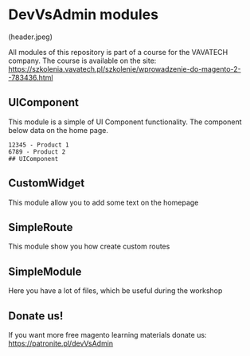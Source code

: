 # DevVsAdmin modules

(header.jpeg)

All modules of this repository is part of a course for the VAVATECH company. The course is available on the site: https://szkolenia.vavatech.pl/szkolenie/wprowadzenie-do-magento-2--783436.html

## UIComponent
This module is a simple of UI Component functionality. The component below data on the home page.

````
12345 - Product 1
6789 - Product 2
## UIComponent
````

## CustomWidget

This module allow you to add some text on the homepage

## SimpleRoute

This module show you how create custom routes

## SimpleModule

Here you have a lot of files, which be useful during the workshop


## Donate us!
If you want more free magento learning materials donate us: https://patronite.pl/devVsAdmin
